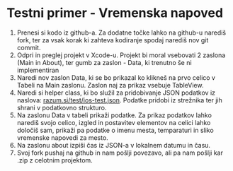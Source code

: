 # Testni primer - Vremenska napoved

1. Prenesi si kodo iz github-a. Za dodatne točke lahko na github-u narediš fork, ter za vsak korak ki zahteva kodiranje spodaj narediš nov git commit.
2. Odpri in preglej projekt v Xcode-u. Projekt bi moral vsebovati 2 zaslona (Main in About), ter gumb za zaslon - Data, ki trenutno še ni implementiran
3. Naredi nov zaslon Data, ki se bo prikazal ko klikneš na prvo celico v Tabeli na Main zaslonu. Zaslon naj za prikaz vsebuje TableView.
4. Naredi si helper class, ki bo služil za pridobivanje JSON podatkov iz naslova: [razum.si/test/ios-test.json](https://www.razum.si/test/ios-test-data.json). Podatke pridobi iz strežnika ter jih shrani v podatkovno strukturo.
5. Na zaslonu Data v tabeli prikaži podatke. Za prikaz podatkov lahko narediš svojo celico, izgled in postavitev elementov na celici lahko določiš sam, prikaži pa podatke o imenu mesta, temparaturi in sliko vremenske napovedi za mesto.
6. Na zaslonu about izpiši čas iz JSON-a v lokalnem datumu in času.
7. Svoj fork pushaj na github in nam pošlji povezavo, ali pa nam pošlji kar .zip z celotnim projektom.